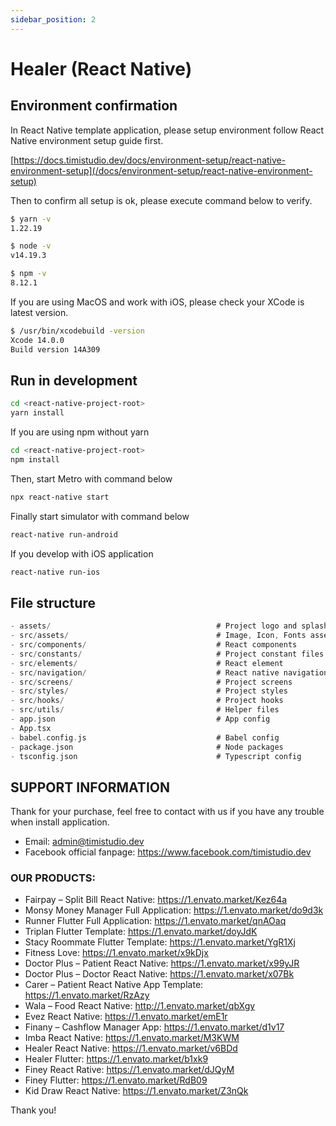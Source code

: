```yaml
---
sidebar_position: 2
---
```


# Healer (React Native)

## Environment confirmation

In React Native template application, please setup environment follow React Native environment setup guide first.

[https://docs.timistudio.dev/docs/environment-setup/react-native-environment-setup](/docs/environment-setup/react-native-environment-setup)

Then to confirm all setup is ok, please execute command below to verify.

```bash
$ yarn -v
1.22.19

$ node -v
v14.19.3

$ npm -v
8.12.1
```

If you are using MacOS and work with iOS, please check your XCode is latest version.

```bash
$ /usr/bin/xcodebuild -version
Xcode 14.0.0
Build version 14A309
```

## Run in development

```bash
cd <react-native-project-root>
yarn install
```

If you are using npm without yarn

```bash
cd <react-native-project-root>
npm install
```

Then, start Metro with command below

```bash
npx react-native start
```

Finally start simulator with command below

```bash
react-native run-android
```

If you develop with iOS application

```bash
react-native run-ios
```

## File structure

```c
- assets/                                     # Project logo and splash src
- src/assets/                                 # Image, Icon, Fonts asset files
- src/components/                             # React components
- src/constants/                              # Project constant files
- src/elements/                               # React element
- src/navigation/                             # React native navigation
- src/screens/                                # Project screens
- src/styles/                                 # Project styles
- src/hooks/                                  # Project hooks
- src/utils/                                  # Helper files
- app.json                                    # App config
- App.tsx
- babel.config.js                             # Babel config
- package.json                                # Node packages
- tsconfig.json                               # Typescript config
```

## SUPPORT INFORMATION

Thank for your purchase, feel free to contact with us if you have any trouble when install application.

- Email: admin@timistudio.dev
- Facebook official fanpage: <https://www.facebook.com/timistudio.dev>

### OUR PRODUCTS:

- Fairpay – Split Bill React Native: https://1.envato.market/Kez64a
- Monsy Money Manager Full Application: https://1.envato.market/do9d3k
- Runner Flutter Full Application: https://1.envato.market/qnAOaq
- Triplan Flutter Template: https://1.envato.market/doyJdK
- Stacy Roommate Flutter Template: https://1.envato.market/YgR1Xj
- Fitness Love: https://1.envato.market/x9kDjx
- Doctor Plus – Patient React Native: https://1.envato.market/x99yJR
- Doctor Plus – Doctor React Native: https://1.envato.market/x07Bk
- Carer – Patient React Native App Template: https://1.envato.market/RzAzy
- Wala – Food React Native: http://1.envato.market/qbXgy
- Evez React Native: https://1.envato.market/emE1r
- Finany – Cashflow Manager App: https://1.envato.market/d1v17
- Imba React Native: https://1.envato.market/M3KWM
- Healer React Native: https://1.envato.market/v6BDd
- Healer Flutter: https://1.envato.market/b1xk9
- Finey React Rative: https://1.envato.market/dJQyM
- Finey Flutter: https://1.envato.market/RdB09
- Kid Draw React Native: https://1.envato.market/Z3nQk

Thank you!
